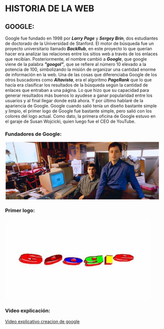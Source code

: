 # HISTORIA DE LA WEB

## GOOGLE:

Google fue fundado en 1998 por **_Larry Page_** y **_Sergey Brin_**, dos estudiantes de doctorado de la Universidad de Stanford. El motor de búsqueda fue un proyecto universitario llamado **_BackRub_**, en este proyecto lo que querían hacer era analizar las relaciones entre los sitios web a través de los enlaces que recibían. Posteriormente, el nombre cambió a **_Google_**, que google viene de la palabra **_"googol"_**, que se refiere al número 10 elevado a la potencia de 100, simbolizando la misión de organizar una cantidad enorme de información en la web.
Una de las cosas que diferenciaba Google de los otros buscadores como **_Altavista_**, era el algoritmo **_PageRank_** que lo que hacía era clasificar los resultados de la búsqueda según la cantidad de enlaces que entraban a una página. Lo que hizo que su capacidad para generar resultados más buenos lo ayudese a ganar popularidad entre los usuarios y al final llegar donde está ahora. Y por último hablaré de la apariencia de Google. 
Google cuando salió tenía un diseño bastante simple y limpio, el primer logo de Google fue bastante simple, pero salió con los colores del logo actual. Como dato, la primera oficina de Google estuvo en el garaje de Susan Wojcicki, quien luego fue el CEO de YouTube.


### Fundadores de Google:
![Fundadores de Google](https://github.com/DavidInie/SMX2-M8UF1A1-HistoriaWeb-a-o-TemaExpuesto-David-Iniesta/blob/main/Captura%20de%20pantalla_2-10-2024_123210_.jpeg "Fundadores Google")


### Primer logo:
![Logo](https://github.com/DavidInie/SMX2-M8UF1A1-HistoriaWeb-a-o-TemaExpuesto-David-Iniesta/blob/main/OIP%20(1).jpeg "Primer logo de Google")


### Video explicación:
[Video explicativo creacion de google](https://youtu.be/gaH2GLoQK1c?si=JpVk2JEApb0L3_bC "Expliación creacion de Google")








